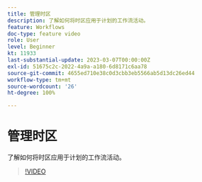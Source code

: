 ```yaml
---
title: 管理时区
description: 了解如何将时区应用于计划的工作流活动。
feature: Workflows
doc-type: feature video
role: User
level: Beginner
kt: 11933
last-substantial-update: 2023-03-07T00:00:00Z
exl-id: 51675c2c-2022-4a9a-a180-6d8171c6aa78
source-git-commit: 4655ed710e38c0d3cbb3eb5566ab5d13dc26ed44
workflow-type: tm+mt
source-wordcount: '26'
ht-degree: 100%

---
```


# 管理时区

了解如何将时区应用于计划的工作流活动。

>[!VIDEO](https://video.tv.adobe.com/v/3416040?quality=12&learn=on)
